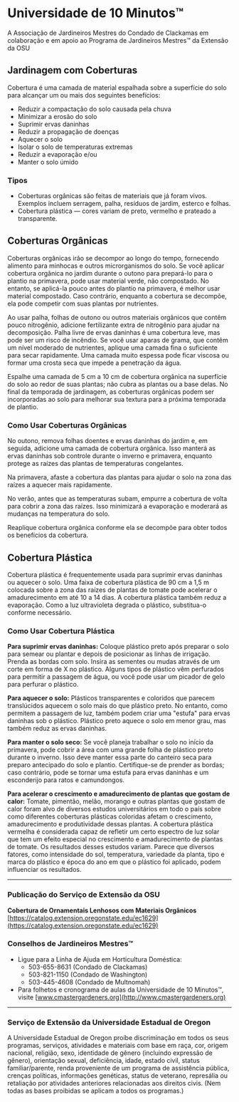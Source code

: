 # Universidade de 10 Minutos™  
A Associação de Jardineiros Mestres do Condado de Clackamas em colaboração e em apoio ao Programa de Jardineiros Mestres™ da Extensão da OSU  

## Jardinagem com Coberturas  
Cobertura é uma camada de material espalhada sobre a superfície do solo para alcançar um ou mais dos seguintes benefícios:  
- Reduzir a compactação do solo causada pela chuva  
- Minimizar a erosão do solo  
- Suprimir ervas daninhas  
- Reduzir a propagação de doenças  
- Aquecer o solo  
- Isolar o solo de temperaturas extremas  
- Reduzir a evaporação e/ou  
- Manter o solo úmido  

### Tipos  
- Coberturas orgânicas são feitas de materiais que já foram vivos. Exemplos incluem serragem, palha, resíduos de jardim, esterco e folhas.  
- Cobertura plástica — cores variam de preto, vermelho e prateado a transparente.  

## Coberturas Orgânicas  
Coberturas orgânicas irão se decompor ao longo do tempo, fornecendo alimento para minhocas e outros microrganismos do solo. Se você aplicar cobertura orgânica no jardim durante o outono para prepará-lo para o plantio na primavera, pode usar material verde, não compostado. No entanto, se aplicá-la pouco antes do plantio na primavera, é melhor usar material compostado. Caso contrário, enquanto a cobertura se decompõe, ela pode competir com suas plantas por nutrientes.  

Ao usar palha, folhas de outono ou outros materiais orgânicos que contêm pouco nitrogênio, adicione fertilizante extra de nitrogênio para ajudar na decomposição. Palha livre de ervas daninhas é uma cobertura leve, mas pode ser um risco de incêndio. Se você usar aparas de grama, que contêm um nível moderado de nutrientes, aplique uma camada fina o suficiente para secar rapidamente. Uma camada muito espessa pode ficar viscosa ou formar uma crosta seca que impede a penetração da água.  

Espalhe uma camada de 5 cm a 10 cm de cobertura orgânica na superfície do solo ao redor de suas plantas; não cubra as plantas ou a base delas. No final da temporada de jardinagem, as coberturas orgânicas podem ser incorporadas ao solo para melhorar sua textura para a próxima temporada de plantio.  

### Como Usar Coberturas Orgânicas  
No outono, remova folhas doentes e ervas daninhas do jardim e, em seguida, adicione uma camada de cobertura orgânica. Isso manterá as ervas daninhas sob controle durante o inverno e primavera, enquanto protege as raízes das plantas de temperaturas congelantes.  

Na primavera, afaste a cobertura das plantas para ajudar o solo na zona das raízes a aquecer mais rapidamente.  

No verão, antes que as temperaturas subam, empurre a cobertura de volta para cobrir a zona das raízes. Isso minimizará a evaporação e moderará as mudanças na temperatura do solo.  

Reaplique cobertura orgânica conforme ela se decompõe para obter todos os benefícios da cobertura.  

## Cobertura Plástica  
Cobertura plástica é frequentemente usada para suprimir ervas daninhas ou aquecer o solo. Uma faixa de cobertura plástica de 90 cm a 1,5 m colocada sobre a zona das raízes de plantas de tomate pode acelerar o amadurecimento em até 10 a 14 dias. A cobertura plástica também reduz a evaporação. Como a luz ultravioleta degrada o plástico, substitua-o conforme necessário.  

### Como Usar Cobertura Plástica  
**Para suprimir ervas daninhas:** Coloque plástico preto após preparar o solo para semear ou plantar e depois de posicionar as linhas de irrigação. Prenda as bordas com solo. Insira as sementes ou mudas através de um corte em forma de X no plástico. Alguns tipos de plástico vêm perfurados para permitir a passagem de água, ou você pode usar um picador de gelo para perfurar o plástico.  

**Para aquecer o solo:** Plásticos transparentes e coloridos que parecem translúcidos aquecem o solo mais do que plástico preto. No entanto, como permitem a passagem de luz, também podem criar uma "estufa" para ervas daninhas sob o plástico. Plástico preto aquece o solo em menor grau, mas também reduz as ervas daninhas.  

**Para manter o solo seco:** Se você planeja trabalhar o solo no início da primavera, pode cobrir a área com uma grande folha de plástico preto durante o inverno. Isso deve manter essa parte do canteiro seca para preparo antecipado do solo e plantio. Certifique-se de prender as bordas; caso contrário, pode se tornar uma estufa para ervas daninhas e um esconderijo para ratos e camundongos.  

**Para acelerar o crescimento e amadurecimento de plantas que gostam de calor:** Tomate, pimentão, melão, morango e outras plantas que gostam de calor foram alvo de diversos estudos universitários em todo o país sobre como diferentes coberturas plásticas coloridas afetam o crescimento, amadurecimento e produtividade dessas plantas. A cobertura plástica vermelha é considerada capaz de refletir um certo espectro de luz solar que tem um efeito especial no crescimento e amadurecimento de plantas de tomate. Os resultados desses estudos variam. Parece que diversos fatores, como intensidade do sol, temperatura, variedade da planta, tipo e marca do plástico e época do ano em que o plástico foi aplicado, podem influenciar os resultados.  

---

### Publicação do Serviço de Extensão da OSU  
**Cobertura de Ornamentais Lenhosos com Materiais Orgânicos**  
[https://catalog.extension.oregonstate.edu/ec1629](https://catalog.extension.oregonstate.edu/ec1629)  

### Conselhos de Jardineiros Mestres™  
- Ligue para a Linha de Ajuda em Horticultura Doméstica:  
  - 503-655-8631 (Condado de Clackamas)  
  - 503-821-1150 (Condado de Washington)  
  - 503-445-4608 (Condado de Multnomah)  
- Para folhetos e cronograma de aulas da Universidade de 10 Minutos™, visite [www.cmastergardeners.org](http://www.cmastergardeners.org)  

---

### Serviço de Extensão da Universidade Estadual de Oregon  
A Universidade Estadual de Oregon proíbe discriminação em todos os seus programas, serviços, atividades e materiais com base em raça, cor, origem nacional, religião, sexo, identidade de gênero (incluindo expressão de gênero), orientação sexual, deficiência, idade, estado civil, status familiar/parente, renda proveniente de um programa de assistência pública, crenças políticas, informações genéticas, status de veterano, represália ou retaliação por atividades anteriores relacionadas aos direitos civis. (Nem todas as bases proibidas se aplicam a todos os programas.)